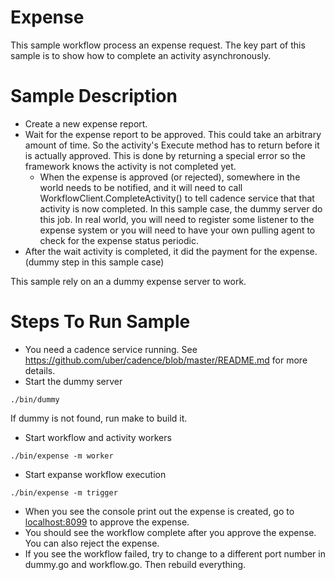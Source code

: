 # Expense
This sample workflow process an expense request. The key part of this sample is to show how to complete an activity asynchronously.

# Sample Description
* Create a new expense report.
* Wait for the expense report to be approved. This could take an arbitrary amount of time. So the activity's Execute method has to return before it is actually approved. This is done by returning a special error so the framework knows the activity is not completed yet. 
  * When the expense is approved (or rejected), somewhere in the world needs to be notified, and it will need to call WorkflowClient.CompleteActivity() to tell cadence service that that activity is now completed. In this sample case, the dummy server do this job. In real world, you will need to register some listener to the expense system or you will need to have your own pulling agent to check for the expense status periodic. 
* After the wait activity is completed, it did the payment for the expense. (dummy step in this sample case)

This sample rely on an a dummy expense server to work.

# Steps To Run Sample
* You need a cadence service running. See https://github.com/uber/cadence/blob/master/README.md for more details.
* Start the dummy server 
```
./bin/dummy
```
If dummy is not found, run make to build it.
* Start workflow and activity workers
```
./bin/expense -m worker
```
* Start expanse workflow execution
```
./bin/expense -m trigger
```
* When you see the console print out the expense is created, go to [localhost:8099](http://localhost:8099/list) to approve the expense.
* You should see the workflow complete after you approve the expense. You can also reject the expense.
* If you see the workflow failed, try to change to a different port number in dummy.go and workflow.go. Then rebuild everything.
